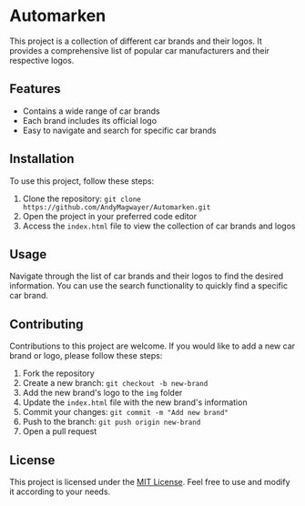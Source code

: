 # Automarken

This project is a collection of different car brands and their logos. It provides a comprehensive list of popular car manufacturers and their respective logos.

## Features

- Contains a wide range of car brands
- Each brand includes its official logo
- Easy to navigate and search for specific car brands

## Installation

To use this project, follow these steps:

1. Clone the repository: `git clone https://github.com/AndyMagwayer/Automarken.git`
2. Open the project in your preferred code editor
3. Access the `index.html` file to view the collection of car brands and logos

## Usage

Navigate through the list of car brands and their logos to find the desired information. You can use the search functionality to quickly find a specific car brand.

## Contributing

Contributions to this project are welcome. If you would like to add a new car brand or logo, please follow these steps:

1. Fork the repository
2. Create a new branch: `git checkout -b new-brand`
3. Add the new brand's logo to the `img` folder
4. Update the `index.html` file with the new brand's information
5. Commit your changes: `git commit -m "Add new brand"`
6. Push to the branch: `git push origin new-brand`
7. Open a pull request

## License

This project is licensed under the [MIT License](https://opensource.org/licenses/MIT). Feel free to use and modify it according to your needs.
